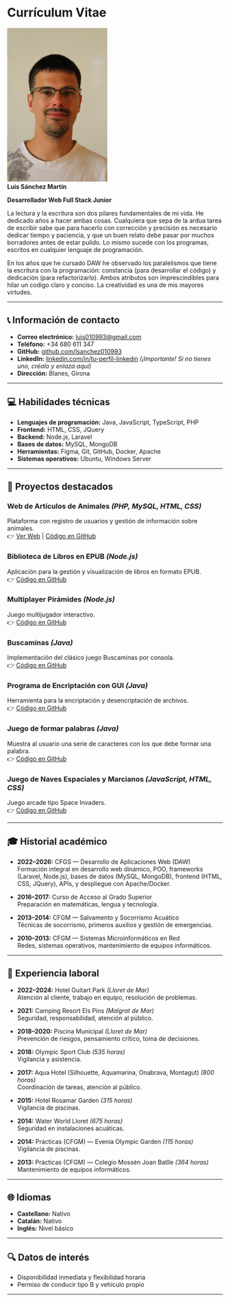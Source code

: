# Currículum Vitae  
![Luis Sánchez Martín](./LuisSanchez1.png)  
**Luis Sánchez Martín**  

**Desarrollador Web Full Stack Junior**

La lectura y la escritura son dos pilares fundamentales de mi vida. He dedicado años a hacer ambas cosas. Cualquiera que sepa de la ardua tarea de escribir sabe que para hacerlo con corrección y precisión es necesario dedicar tiempo y paciencia, y que un buen relato debe pasar por muchos borradores antes de estar pulido. Lo mismo sucede con los programas, escritos en cualquier lenguaje de programación.

En los años que he cursado DAW he observado los paralelismos que tiene la escritura con la programación: constancia (para desarrollar el código) y dedicación (para refactorizarlo). Ambos atributos son imprescindibles para hilar un codigo claro y conciso. La creatividad es una de mis mayores virtudes.

---

## 📞 Información de contacto

- **Correo electrónico:** luis010993@gmail.com  
- **Teléfono:** +34 680 611 347  
- **GitHub:** [github.com/lsanchez010993](https://github.com/lsanchez010993)  
- **LinkedIn:** [linkedin.com/in/tu-perfil-linkedin](https://linkedin.com/in/tu-perfil-linkedin) *(¡Importante! Si no tienes uno, créalo y enlaza aquí)*  
- **Dirección:** Blanes, Girona

---

## 💻 Habilidades técnicas

- **Lenguajes de programación:** Java, JavaScript, TypeScript, PHP  
- **Frontend:** HTML, CSS, JQuery  
- **Backend:** Node.js, Laravel  
- **Bases de datos:** MySQL, MongoDB  
- **Herramientas:** Figma, Git, GitHub, Docker, Apache  
- **Sistemas operativos:** Ubuntu, Windows Server

---

## 🚀 Proyectos destacados

### **Web de Artículos de Animales** *(PHP, MySQL, HTML, CSS)*  
Plataforma con registro de usuarios y gestión de información sobre animales.  
👉 [Ver Web](https://www.luissanchez.cat/) | [Código en GitHub](#)

### **Biblioteca de Libros en EPUB** *(Node.js)*  
Aplicación para la gestión y visualización de libros en formato EPUB.  
👉 [Código en GitHub](https://github.com/lsanchez010993/biblioteca.git)

### **Multiplayer Pirámides** *(Node.js)*  
Juego multijugador interactivo.  
👉 [Código en GitHub](https://github.com/lsanchez010993/Piramides.git)

### **Buscaminas** *(Java)*  
Implementación del clásico juego Buscaminas por consola.  
👉 [Código en GitHub](https://github.com/lsanchez010993/minas2024/)

### **Programa de Encriptación con GUI** *(Java)*  
Herramienta para la encriptación y desencriptación de archivos.  
👉 [Código en GitHub](https://github.com/lsanchez010993/EncriptarArchivos)

### **Juego de formar palabras** *(Java)*  
Muestra al usuario una serie de caracteres con los que debe formar una palabra.  
👉 [Código en GitHub](https://github.com/lsanchez010993/ProgramaAprendizaje)

### **Juego de Naves Espaciales y Marcianos** *(JavaScript, HTML, CSS)*  
Juego arcade tipo Space Invaders.  
👉 [Código en GitHub](https://github.com/lsanchez010993/navesEspacio.git)

---

## 🎓 Historial académico

- **2022–2026:** CFGS — Desarrollo de Aplicaciones Web (DAW)  
  Formación integral en desarrollo web dinámico, POO, frameworks (Laravel, Node.js), bases de datos (MySQL, MongoDB), frontend (HTML, CSS, JQuery), APIs, y despliegue con Apache/Docker.

- **2016–2017:** Curso de Acceso al Grado Superior  
  Preparación en matemáticas, lengua y tecnología.

- **2013–2014:** CFGM — Salvamento y Socorrismo Acuático  
  Técnicas de socorrismo, primeros auxilios y gestión de emergencias.

- **2010–2013:** CFGM — Sistemas Microinformáticos en Red  
  Redes, sistemas operativos, mantenimiento de equipos informáticos.

---

## 💼 Experiencia laboral

- **2022–2024:** Hotel Guitart Park *(Lloret de Mar)*  
  Atención al cliente, trabajo en equipo, resolución de problemas.

- **2021:** Camping Resort Els Pins *(Malgrat de Mar)*  
  Seguridad, responsabilidad, atención al público.

- **2018–2020:** Piscina Municipal *(Lloret de Mar)*  
  Prevención de riesgos, pensamiento crítico, toma de decisiones.

- **2018:** Olympic Sport Club *(535 horas)*  
  Vigilancia y asistencia.

- **2017:** Aqua Hotel (Silhouette, Aquamarina, Onabrava, Montagut) *(800 horas)*  
  Coordinación de tareas, atención al público.

- **2015:** Hotel Rosamar Garden *(315 horas)*  
  Vigilancia de piscinas.

- **2014:** Water World Lloret *(675 horas)*  
  Seguridad en instalaciones acuáticas.

- **2014:** Prácticas (CFGM) — Evenia Olympic Garden *(115 horas)*  
  Vigilancia de piscinas.

- **2013:** Prácticas (CFGM) — Colegio Mossén Joan Batlle *(364 horas)*  
  Mantenimiento de equipos informáticos.

---

## 🌐 Idiomas

- **Castellano:** Nativo  
- **Catalán:** Nativo  
- **Inglés:** Nivel básico

---

## 🔍 Datos de interés

- Disponibilidad inmediata y flexibilidad horaria  
- Permiso de conducir tipo B y vehículo propio




---
